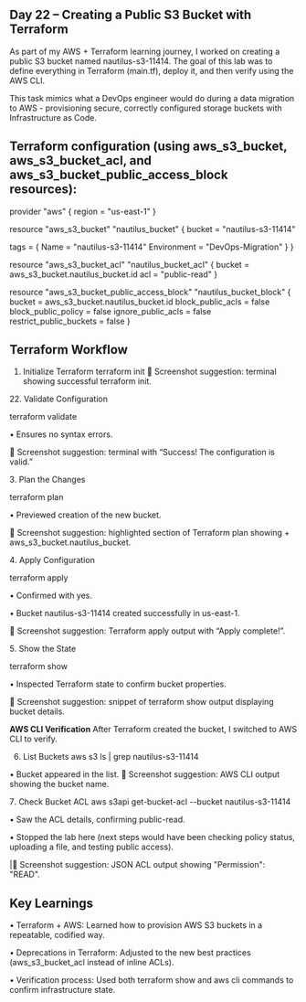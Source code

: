 ## Day 22 – Creating a Public S3 Bucket with Terraform
As part of my AWS + Terraform learning journey, I worked on creating a public S3 bucket named nautilus-s3-11414. The goal of this lab was to define everything in Terraform (main.tf), deploy it, and then verify using the AWS CLI.

This task mimics what a DevOps engineer would do during a data migration to AWS - provisioning secure, correctly configured storage buckets with Infrastructure as Code.

## Terraform configuration (using aws_s3_bucket, aws_s3_bucket_acl, and aws_s3_bucket_public_access_block resources):

provider "aws" {
  region = "us-east-1"
}

resource "aws_s3_bucket" "nautilus_bucket" {
  bucket = "nautilus-s3-11414"

  tags = {
    Name        = "nautilus-s3-11414"
    Environment = "DevOps-Migration"
  }
}

resource "aws_s3_bucket_acl" "nautilus_bucket_acl" {
  bucket = aws_s3_bucket.nautilus_bucket.id
  acl    = "public-read"
}

resource "aws_s3_bucket_public_access_block" "nautilus_bucket_block" {
  bucket                  = aws_s3_bucket.nautilus_bucket.id
  block_public_acls       = false
  block_public_policy     = false
  ignore_public_acls      = false
  restrict_public_buckets = false
}

## Terraform Workflow
1. Initialize Terraform
terraform init
📸 Screenshot suggestion: terminal showing successful terraform init.

2️2. Validate Configuration

terraform validate

•	Ensures no syntax errors.

📸 Screenshot suggestion: terminal with “Success! The configuration is valid.”

3️. Plan the Changes

terraform plan

•	Previewed creation of the new bucket.

📸 Screenshot suggestion: highlighted section of Terraform plan showing + aws_s3_bucket.nautilus_bucket.

4️. Apply Configuration

terraform apply

•	Confirmed with yes.

•	Bucket nautilus-s3-11414 created successfully in us-east-1.

📸 Screenshot suggestion: Terraform apply output with “Apply complete!”.

5️. Show the State

terraform show

•	Inspected Terraform state to confirm bucket properties.

📸 Screenshot suggestion: snippet of terraform show output displaying bucket details.

**AWS CLI Verification**
After Terraform created the bucket, I switched to AWS CLI to verify.

6. List Buckets
aws s3 ls | grep nautilus-s3-11414

•	Bucket appeared in the list.
📸 Screenshot suggestion: AWS CLI output showing the bucket name.

7️. Check Bucket ACL
aws s3api get-bucket-acl --bucket nautilus-s3-11414

•	Saw the ACL details, confirming public-read.

•	Stopped the lab here (next steps would have been checking policy status, uploading a file, and testing public access).

|📸 Screenshot suggestion: JSON ACL output showing "Permission": "READ".

## Key Learnings

•	Terraform + AWS: Learned how to provision AWS S3 buckets in a repeatable, codified way.

•	Deprecations in Terraform: Adjusted to the new best practices (aws_s3_bucket_acl instead of inline ACLs).

•	Verification process: Used both terraform show and aws cli commands to confirm infrastructure state.
